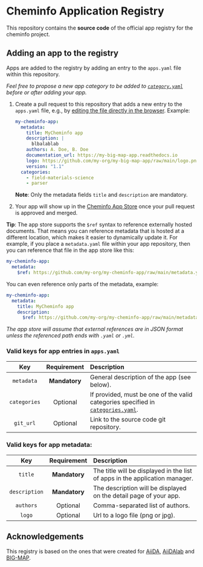 # Cheminfo Application Registry

This repository contains the **source code** of the official app registry for the cheminfo project.

## Adding an app to the registry

Apps are added to the registry by adding an entry to the `apps.yaml` file within this repository.

_Feel free to propose a new app category to be added to [`category.yaml`](https://github.com/kjappelbaum/cheminfo-app-registry/edit/main/categories.yaml) before or after adding your app._

1. Create a pull request to this repository that adds a new entry to the `apps.yaml` file, e.g., by [editing the file directly in the browser](https://github.com/kjappelbaum/cheminfo-app-registry/edit/main/apps.yaml?message=Add%20app%20%3Capp-name%3E). Example:

   ```yaml
   my-cheminfo-app:
     metadata:
       title: MyCheminfo app
       description: |
         blbalablab
       authors: A. Doe, B. Doe
       documentation_url: https://my-big-map-app.readthedocs.io
       logo: https://github.com/my-org/my-big-map-app/raw/main/logo.png
       version: "1.1"
     categories:
       - field-materials-science
       - parser
   ```

   **Note**: Only the metadata fields `title` and `description` are mandatory.

2. Your app will show up in the [Cheminfo App Store](cheminfo.github.io/cheminfo-app-registry") once your pull request is approved and merged.

**Tip**: The app store supports the `$ref` syntax to reference externally hosted documents.
That means you can reference metadata that is hosted at a different location, which makes it easier to dynamically update it.
For example, if you place a `metadata.yaml` file within your app repository, then you can reference that file in the app store like this:

```yaml
my-cheminfo-app:
  metadata:
    $ref: https://github.com/my-org/my-cheminfo-app/raw/main/metadata.yaml
```

You can even reference only parts of the metadata, example:

```yaml
my-cheminfo-app:
  metadata:
    title: MyCheminfo app
    description:
      $ref: https://github.com/my-org/my-cheminfo-app/raw/main/metadata.yaml#description
```

_The app store will assume that external references are in JSON format unless the referenced path ends with `.yaml` or `.yml`._

### Valid keys for app entries in `apps.yaml`

|     Key      |  Requirement  | Description                                                                                                                                                    |
| :----------: | :-----------: | :------------------------------------------------------------------------------------------------------------------------------------------------------------- |
|  `metadata`  | **Mandatory** | General description of the app (see below).                                                                                                                    |
| `categories` |   Optional    | If provided, must be one of the valid categories specified in [`categories.yaml`](https://github.com/big-map/cheminfo-app-registry/blob/main/categories.yaml). |
|  `git_url`   |   Optional    | Link to the source code git repository.                                                                                                                        |

### Valid keys for app metadata:

|      Key      |  Requirement  | Description                                                                 |
| :-----------: | :-----------: | :-------------------------------------------------------------------------- |
|    `title`    | **Mandatory** | The title will be displayed in the list of apps in the application manager. |
| `description` | **Mandatory** | The description will be displayed on the detail page of your app.           |
|   `authors`   |   Optional    | Comma-separated list of authors.                                            |
|    `logo`     |   Optional    | Url to a logo file (png or jpg).                                            |

## Acknowledgements

This registry is based on the ones that were created for [AiiDA](https://aiidateam.github.io/aiida-registry/), [AiiDAlab](https://github.com/aiidalab/aiidalab-registry) and [BIG-MAP](https://github.com/BIG-MAP/cheminfo-app-registry).
